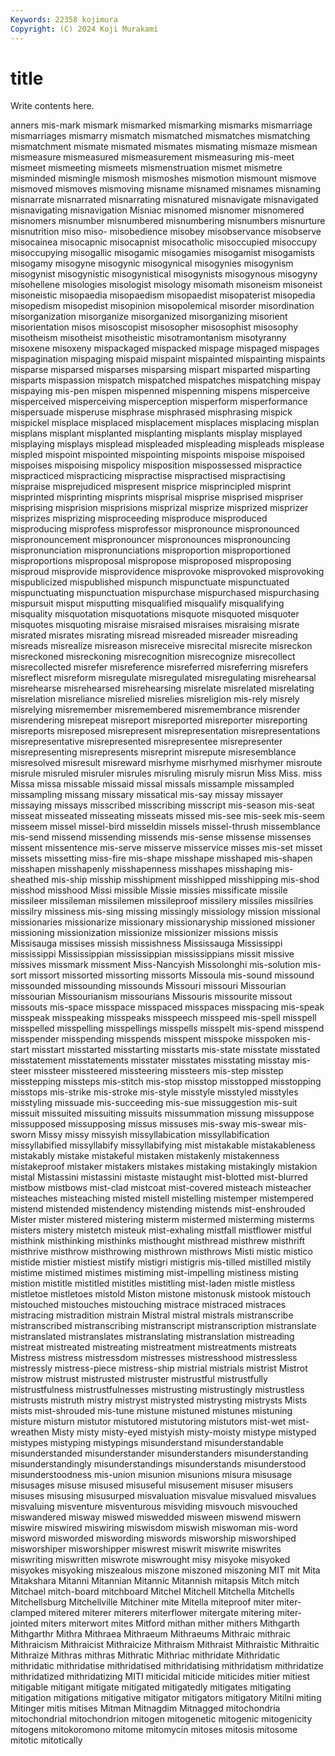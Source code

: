 ```yaml
---
Keywords: 22358 kojimura
Copyright: (C) 2024 Koji Murakami
---
```


# title

Write contents here.



anners mis-mark
mismark mismarked mismarking mismarks mismarriage mismarriages mismarry mismatch mismatched mismatches
mismatching mismatchment mismate mismated mismates mismating mismaze mismean mismeasure mismeasured
mismeasurement mismeasuring mis-meet mismeet mismeeting mismeets mismenstruation mismet mismetre misminded
mismingle mismosh mismoshes mismotion mismount mismove mismoved mismoves mismoving misname
misnamed misnames misnaming misnarrate misnarrated misnarrating misnatured misnavigate misnavigated misnavigating
misnavigation Misniac misnomed misnomer misnomered misnomers misnumber misnumbered misnumbering misnumbers
misnurture misnutrition miso miso- misobedience misobey misobservance misobserve misocainea misocapnic
misocapnist misocatholic misoccupied misoccupy misoccupying misogallic misogamic misogamies misogamist misogamists
misogamy misogyne misogynic misogynical misogynies misogynism misogynist misogynistic misogynistical misogynists
misogynous misogyny misohellene misologies misologist misology misomath misoneism misoneist misoneistic
misopaedia misopaedism misopaedist misopaterist misopedia misopedism misopedist misopinion misopolemical misorder
misordination misorganization misorganize misorganized misorganizing misorient misorientation misos misoscopist misosopher
misosophist misosophy misotheism misotheist misotheistic misotramontanism misotyranny misoxene misoxeny mispackaged
mispacked mispage mispaged mispages mispagination mispaging mispaid mispaint mispainted mispainting
mispaints misparse misparsed misparses misparsing mispart misparted misparting misparts mispassion
mispatch mispatched mispatches mispatching mispay mispaying mis-pen mispen mispenned mispenning
mispens misperceive misperceived misperceiving misperception misperform misperformance mispersuade misperuse misphrase
misphrased misphrasing mispick mispickel misplace misplaced misplacement misplaces misplacing misplan
misplans misplant misplanted misplanting misplants misplay misplayed misplaying misplays misplead
mispleaded mispleading mispleads misplease mispled mispoint mispointed mispointing mispoints mispoise
mispoised mispoises mispoising mispolicy misposition mispossessed mispractice mispracticed mispracticing mispractise
mispractised mispractising mispraise misprejudiced mispresent misprice misprincipled misprint misprinted misprinting
misprints misprisal misprise misprised mispriser misprising misprision misprisions misprizal misprize
misprized misprizer misprizes misprizing misproceeding misproduce misproduced misproducing misprofess misprofessor
mispronounce mispronounced mispronouncement mispronouncer mispronounces mispronouncing mispronunciation mispronunciations misproportion misproportioned
misproportions misproposal mispropose misproposed misproposing misproud misprovide misprovidence misprovoke misprovoked
misprovoking mispublicized mispublished mispunch mispunctuate mispunctuated mispunctuating mispunctuation mispurchase mispurchased
mispurchasing mispursuit misput misputting misqualified misqualify misqualifying misquality misquotation misquotations
misquote misquoted misquoter misquotes misquoting misraise misraised misraises misraising misrate
misrated misrates misrating misread misreaded misreader misreading misreads misrealize misreason
misreceive misrecital misrecite misreckon misreckoned misreckoning misrecognition misrecognize misrecollect misrecollected
misrefer misreference misreferred misreferring misrefers misreflect misreform misregulate misregulated misregulating
misrehearsal misrehearse misrehearsed misrehearsing misrelate misrelated misrelating misrelation misreliance misrelied
misrelies misreligion mis-rely misrely misrelying misremember misremembered misremembrance misrender misrendering
misrepeat misreport misreported misreporter misreporting misreports misreposed misrepresent misrepresentation misrepresentations
misrepresentative misrepresented misrepresentee misrepresenter misrepresenting misrepresents misreprint misrepute misresemblance misresolved
misresult misreward misrhyme misrhymed misrhymer misroute misrule misruled misruler misrules
misruling misruly misrun Miss Miss. miss Missa missa missable missaid
missal missals missample missampled missampling missang missary missatical mis-say missay
missayer missaying missays misscribed misscribing misscript mis-season mis-seat misseat misseated
misseating misseats missed mis-see mis-seek mis-seem misseem missel missel-bird misseldin
missels missel-thrush missemblance mis-send missend missending missends mis-sense missense missenses
missent missentence mis-serve misserve misservice misses mis-set misset missets missetting
miss-fire mis-shape misshape misshaped mis-shapen misshapen misshapenly misshapenness misshapes misshaping
mis-sheathed mis-ship misship misshipment misshipped misshipping mis-shod misshod misshood Missi
missible Missie missies missificate missile missileer missileman missilemen missileproof missilery
missiles missilries missilry missiness mis-sing missing missingly missiology mission missional
missionaries missionarize missionary missionaryship missioned missioner missioning missionization missionize missionizer
missions missis Missisauga missises missish missishness Mississauga Mississippi mississippi Mississippian
mississippian mississippians missit missive missives missmark missment Miss-Nancyish Missolonghi mis-solution
mis-sort missort missorted missorting missorts Missoula mis-sound missound missounded missounding
missounds Missouri missouri Missourian missourian Missourianism missourians Missouris missourite missout
missouts mis-space misspace misspaced misspaces misspacing mis-speak misspeak misspeaking misspeaks
misspeech misspeed mis-spell misspell misspelled misspelling misspellings misspells misspelt mis-spend
misspend misspender misspending misspends misspent misspoke misspoken mis-start misstart misstarted
misstarting misstarts mis-state misstate misstated misstatement misstatements misstater misstates misstating
misstay mis-steer missteer missteered missteering missteers mis-step misstep misstepping missteps
mis-stitch mis-stop misstop misstopped misstopping misstops mis-strike mis-stroke mis-style misstyle
misstyled misstyles misstyling missuade mis-succeeding mis-sue missuggestion mis-suit missuit missuited
missuiting missuits missummation missung missuppose missupposed missupposing missus missuses mis-sway
mis-swear mis-sworn Missy missy missyish missyllabication missyllabification missyllabified missyllabify missyllabifying
mist mistakable mistakableness mistakably mistake mistakeful mistaken mistakenly mistakenness mistakeproof
mistaker mistakers mistakes mistaking mistakingly mistakion mistal Mistassini mistassini mistaste
mistaught mist-blotted mist-blurred mistbow mistbows mist-clad mistcoat mist-covered misteach misteacher
misteaches misteaching misted mistell mistelling mistemper mistempered mistend mistended mistendency
mistending mistends mist-enshrouded Mister mister mistered mistering misterm mistermed misterming
misterms misters mistery mistetch misteuk mist-exhaling mistfall mistflower mistful misthink
misthinking misthinks misthought misthread misthrew misthrift misthrive misthrow misthrowing misthrown
misthrows Misti mistic mistico mistide mistier mistiest mistify mistigri mistigris
mis-tilled mistilled mistily mistime mistimed mistimes mistiming mist-impelling mistiness misting
mistion mistitle mistitled mistitles mistitling mist-laden mistle mistless mistletoe mistletoes
mistold Miston mistone mistonusk mistook mistouch mistouched mistouches mistouching mistrace
mistraced mistraces mistracing mistradition mistrain Mistral mistral mistrals mistranscribe mistranscribed
mistranscribing mistranscript mistranscription mistranslate mistranslated mistranslates mistranslating mistranslation mistreading mistreat
mistreated mistreating mistreatment mistreatments mistreats Mistress mistress mistressdom mistresses mistresshood
mistressless mistressly mistress-piece mistress-ship mistrial mistrials mistrist Mistrot mistrow mistrust
mistrusted mistruster mistrustful mistrustfully mistrustfulness mistrustfulnesses mistrusting mistrustingly mistrustless mistrusts
mistruth mistry mistryst mistrysted mistrysting mistrysts Mists mists mist-shrouded mis-tune
mistune mistuned mistunes mistuning misture misturn mistutor mistutored mistutoring mistutors
mist-wet mist-wreathen Misty misty misty-eyed mistyish misty-moisty mistype mistyped mistypes
mistyping mistypings misunderstand misunderstandable misunderstanded misunderstander misunderstanders misunderstanding misunderstandingly misunderstandings
misunderstands misunderstood misunderstoodness mis-union misunion misunions misura misusage misusages misuse
misused misuseful misusement misuser misusers misuses misusing misusurped misvaluation misvalue
misvalued misvalues misvaluing misventure misventurous misviding misvouch misvouched miswandered misway
miswed miswedded misween miswend miswern miswire miswired miswiring miswisdom miswish
miswoman mis-word misword misworded miswording miswords misworship misworshiped misworshiper misworshipper
miswrest miswrit miswrite miswrites miswriting miswritten miswrote miswrought misy misyoke
misyoked misyokes misyoking miszealous miszone miszoned miszoning MIT mit Mita
Mitakshara Mitanni Mitannian Mitannic Mitannish mitapsis Mitch mitch Mitchael mitch-board
mitchboard Mitchel Mitchell Mitchella Mitchells Mitchellsburg Mitchellville Mitchiner mite Mitella
miteproof miter miter-clamped mitered miterer miterers miterflower mitergate mitering miter-jointed
miters miterwort mites Mitford mithan mither mithers Mithgarth Mithgarthr Mithra
Mithraea Mithraeum Mithraeums Mithraic mithraic Mithraicism Mithraicist Mithraicize Mithraism Mithraist
Mithraistic Mithraitic Mithraize Mithras mithras Mithratic Mithriac mithridate Mithridatic mithridatic
mithridatise mithridatised mithridatising mithridatism mithridatize mithridatized mithridatizing MITI miticidal miticide
miticides mitier mitiest mitigable mitigant mitigate mitigated mitigatedly mitigates mitigating
mitigation mitigations mitigative mitigator mitigators mitigatory Mitilni miting Mitinger mitis
mitises Mitman Mitnagdim Mitnagged mitochondria mitochondrial mitochondrion mitogen mitogenetic mitogenic
mitogenicity mitogens mitokoromono mitome mitomycin mitoses mitosis mitosome mitotic mitotically

